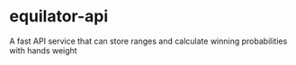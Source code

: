 # equilator-api
A fast API service that can store ranges and calculate winning probabilities with hands weight
